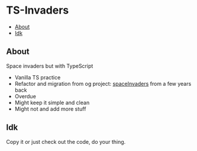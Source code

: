 # TS-Invaders

<!-- toc -->

- [About](#about)
- [Idk](#idk)

<!-- tocstop -->

## About

Space invaders but with TypeScript

- Vanilla TS practice
- Refactor and migration from og project: [spaceInvaders](https://github.com/KeaCluster/spaceInvaders) from a few years back
- Overdue
- Might keep it simple and clean
- Might not and add more stuff

## Idk

Copy it or just check out the code, do your thing.
